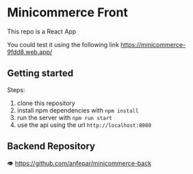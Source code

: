 # Minicommerce Front

This repo is a React App 

You could test it using the following link https://minicommerce-9fdd8.web.app/

## Getting started

Steps:

1. clone this repository 
2. install npm dependencies with `npm install`
3. run the server with `npm run start`
4. use the api using the url `http://localhost:8080`


## Backend Repository

 👁️ https://github.com/anfepar/minicommerce-back

